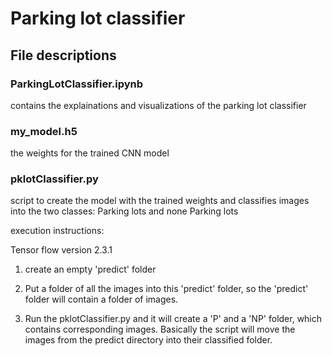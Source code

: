 # Parking lot classifier

## File descriptions

### ParkingLotClassifier.ipynb

contains the explainations and visualizations of the parking lot classifier

### my_model.h5

the weights for the trained CNN model

### pklotClassifier.py

script to create the model with the trained weights and classifies images into the two classes: Parking lots and none Parking lots

  execution instructions:

  Tensor flow version 2.3.1 

  1. create an empty 'predict' folder

  2. Put a folder of all the images into this 'predict' folder, so the 'predict' folder will contain a folder of images.

  3. Run the pklotClassifier.py and it will create a 'P' and a 'NP' folder, which contains corresponding images. Basically the script will move the images from the predict directory into their classified folder.
